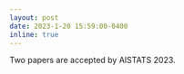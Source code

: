 ```yaml
---
layout: post
date: 2023-1-20 15:59:00-0400
inline: true
---
```


Two papers are accepted by AISTATS 2023.